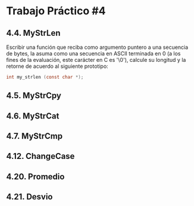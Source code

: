 # Trabajo Práctico #4

## 4.4. MyStrLen

Escribir una función que reciba como argumento puntero a una secuencia de bytes, la asuma como una secuencia en ASCII terminada en 0 (a los fines de la evaluación, este carácter en C es '\0'), calcule su longitud y la retorne de acuerdo al siguiente prototipo:
```C 
int my_strlen (const char *);
```

## 4.5. MyStrCpy

## 4.6. MyStrCat 

## 4.7. MyStrCmp
## 4.12. ChangeCase
## 4.20. Promedio
## 4.21. Desvio

